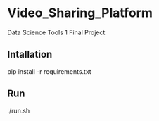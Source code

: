 # Video_Sharing_Platform
Data Science Tools 1 Final Project 

## Intallation
pip install -r requirements.txt

## Run
./run.sh

